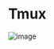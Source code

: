 # Tmux
![image](https://user-images.githubusercontent.com/69895353/224534605-592bdf49-3cce-4d04-b2cb-189584d2bcfd.png)
